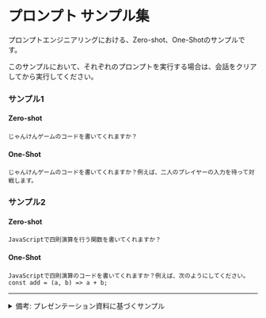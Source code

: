 # プロンプト サンプル集

プロンプトエンジニアリングにおける、Zero-shot、One-Shotのサンプルです。

このサンプルにおいて、それぞれのプロンプトを実行する場合は、会話をクリアしてから実行してください。

### サンプル1

#### Zero-shot

```
じゃんけんゲームのコードを書いてくれますか？
```

#### One-Shot

```
じゃんけんゲームのコードを書いてくれますか？例えば、二人のプレイヤーの入力を待って対戦します。
```

### サンプル2

#### Zero-shot

```
JavaScriptで四則演算を行う関数を書いてくれますか？
```

#### One-Shot

```
JavaScriptで四則演算のコードを書いてくれますか？例えば、次のようにしてください。const add = (a, b) => a + b;
```

----

<details>
<summary>備考: プレゼンテーション資料に基づくサンプル</summary>

以下はプレゼンテーション資料に基づいたサンプルです。

### サンプルA

サンプル内の`calculator.js`は存在しなくても差分を確認できます。GitHub Copilotは、ファイル名から推測して電卓を想定したテストを作成します。

#### Zero-shot

```
calculator.jsの全ての実装に対してユニットテストを書いてください
```

#### One-Shot

```
calculator.jsの全ての実装に対してユニットテストを書いてください。例えば、次のようにしてください。test(‘adds 1 + 2 to equal 3’, () => ( expect(calculate(1, 2 ‘+’)).toBe(3); });
```

#### 2024年3月 追記

新しく導入されたコンテキスト変数`#file`で動作確認できました。`#file`を入力したあと、プロンプトから`calculator.js`を選択してください。

```
#file:calculator.js の全ての実装に対してユニットテストを書いてください
```

### サンプルB

#### Zero-shot

```
HTMLの計算機を作ってくれますか？
```

#### One-Shot

```
HTMLの計算機を作ってくれますか？
次の例を使ってください。
<!DOCTYPE html>
<html>
  <head>
    <title>Calculator</title>
    <link rel="stylesheet" href="style.css">
  </head>
  <body>
```

### サンプルC

#### Zero-shot

```
スネークゲームのコードを書いてくれますか？
```

#### One-Shot

```
スネークゲームのコードを書いてくれますか？例えば、リーダーボードの仕組みを載せてください。
```

</details>
